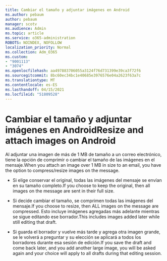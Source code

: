 ```yaml
---
title: Cambiar el tamaño y adjuntar imágenes en Android
ms.author: pebaum
author: pebaum
manager: scotv
ms.audience: Admin
ms.topic: article
ms.service: o365-administration
ROBOTS: NOINDEX, NOFOLLOW
localization_priority: Normal
ms.collection: Adm_O365
ms.custom:
- "9001113"
- "3074"
ms.openlocfilehash: aa497883706055a3124f76d731399e39ca3f72f6
ms.sourcegitcommit: 8bc60ec34bc1e40685e3976576e04a2623f63a7c
ms.translationtype: MT
ms.contentlocale: es-ES
ms.lasthandoff: 04/15/2021
ms.locfileid: "51809528"
---
```

# <a name="resize-and-attach-images-on-android"></a><span data-ttu-id="1c971-102">Cambiar el tamaño y adjuntar imágenes en Android</span><span class="sxs-lookup"><span data-stu-id="1c971-102">Resize and attach images on Android</span></span>

<span data-ttu-id="1c971-103">Al adjuntar una imagen de más de 1 MB de tamaño a un correo electrónico, tiene la opción de comprimir o cambiar el tamaño de las imágenes en el mensaje.</span><span class="sxs-lookup"><span data-stu-id="1c971-103">When you attach an image over 1 MB in size to an email, you have the option to compress/resize images on the message.</span></span>
 
- <span data-ttu-id="1c971-104">Si elige conservar el original, todas las imágenes del mensaje se envían en su tamaño completo.</span><span class="sxs-lookup"><span data-stu-id="1c971-104">If you choose to keep the original, then all images on the message are sent in their full size.</span></span>
 
- <span data-ttu-id="1c971-105">Si decide cambiar el tamaño, se comprimen todas las imágenes del mensaje.</span><span class="sxs-lookup"><span data-stu-id="1c971-105">If you choose to resize, then ALL images on the message are compressed.</span></span>  <span data-ttu-id="1c971-106">Esto incluye imágenes agregadas más adelante mientras se sigue editando ese borrador.</span><span class="sxs-lookup"><span data-stu-id="1c971-106">This includes images added later while still editing that draft.</span></span>
 
- <span data-ttu-id="1c971-107">Si guarda el borrador y vuelve más tarde y agrega otra imagen grande, se le volverá a preguntar y su elección se aplicará a todos los borradores durante esa sesión de edición.</span><span class="sxs-lookup"><span data-stu-id="1c971-107">If you save the draft and come back later, and you add another large image, you will be asked again and your choice will apply to all drafts during that editing session.</span></span>
 
